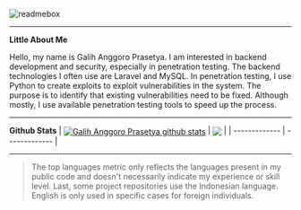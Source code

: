 ![readmebox](https://github.com/galihap76/galihap76/assets/83481679/e1585443-d73e-43e8-a952-1dc6d4ea327e)

<hr/>

**Little About Me**

Hello, my name is Galih Anggoro Prasetya. I am interested in backend development and security, especially in penetration testing. The backend technologies I often use are Laravel and MySQL. In penetration testing, I use Python to create exploits to exploit vulnerabilities in the system. The purpose is to identify that existing vulnerabilities need to be fixed. Although mostly, I use available penetration testing tools to speed up the process.

<hr/>

**Github Stats**
| <a href="https://github.com/anuraghazra/github-readme-stats"><img align="center" src="https://github-readme-stats.vercel.app/api?username=galihap76&show_icons=true&bg_color=0000&include_all_commits=true&rank_icon=github" alt="Galih Anggoro Prasetya github stats" /></a> | <a href="https://github.com/anuraghazra/github-readme-stats"><img align="center" src="https://github-readme-stats.vercel.app/api/top-langs/?username=galihap76&langs_count=10&hide=batchfile,pascal,hack,roff,shell,scss,jupyter%20notebook&layout=compact&bg_color=0000" /></a> |
| ------------- | ------------- |

<hr/>

> The top languages metric only reflects the languages present in my public code and doesn't necessarily indicate my experience or skill level. Last, some project repositories use the Indonesian language. English is only used in specific cases for foreign individuals.
